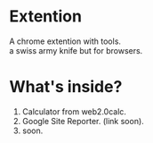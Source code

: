 # Extention
A chrome extention with tools.  
a swiss army knife but for browsers.  
# What's inside?

1. Calculator from web2.0calc.  
2. Google Site Reporter. (link soon).  
3. soon.  